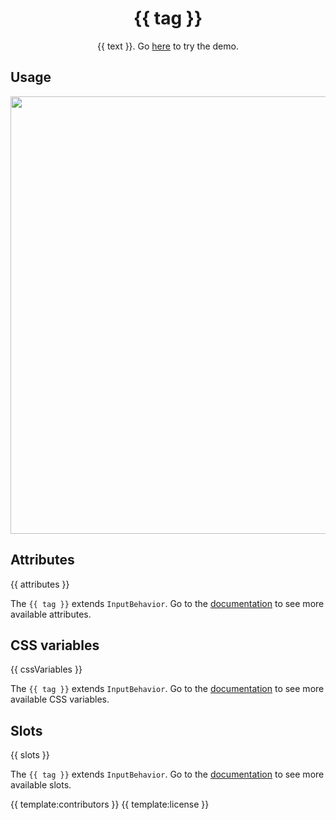 <h1 align="center">{{ tag }}</h1>
<p align="center">{{ text }}. Go <a href="{{ demo }}">here</a> to try the demo.</p>

## Usage

<a href="{{ demo }}" align="center">
  <img src="{{ img }}" width="700" />
</a>

## Attributes

{{ attributes }}

The `{{ tag }}` extends `InputBehavior`. Go to the [documentation](/src/lib/behavior/input) to see more available attributes.

## CSS variables

{{ cssVariables }}

The `{{ tag }}` extends `InputBehavior`. Go to the [documentation](/src/lib/behavior/input) to see more available CSS variables.

## Slots

{{ slots }}

The `{{ tag }}` extends `InputBehavior`. Go to the [documentation](/src/lib/behavior/input) to see more available slots.

{{ template:contributors }}
{{ template:license }}